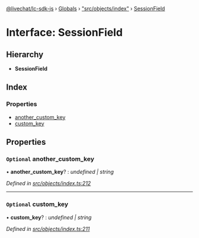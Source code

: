 [@livechat/lc-sdk-js](../README.md) › [Globals](../globals.md) › ["src/objects/index"](../modules/_src_objects_index_.md) › [SessionField](_src_objects_index_.sessionfield.md)

# Interface: SessionField

## Hierarchy

* **SessionField**

## Index

### Properties

* [another_custom_key](_src_objects_index_.sessionfield.md#optional-another_custom_key)
* [custom_key](_src_objects_index_.sessionfield.md#optional-custom_key)

## Properties

### `Optional` another_custom_key

• **another_custom_key**? : *undefined | string*

*Defined in [src/objects/index.ts:212](https://github.com/livechat/lc-sdk-js/blob/aff69b2/src/objects/index.ts#L212)*

___

### `Optional` custom_key

• **custom_key**? : *undefined | string*

*Defined in [src/objects/index.ts:211](https://github.com/livechat/lc-sdk-js/blob/aff69b2/src/objects/index.ts#L211)*

